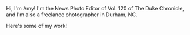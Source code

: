 
Hi, I'm Amy! I'm the News Photo Editor of Vol. 120 of The Duke Chronicle, and I'm also a freelance photographer in Durham, NC. 

Here's some of my work!

<!DOCTYPE html>
<html>
  <head>
    <title>Embed Instagram Feed</title>
    <script
      type="module"
      src="https://unpkg.com/@nocodeapi/embed-instagram-feed@latest/embed-instagram-feed.js?module"
    ></script>
  </head>
  <body>
    <embed-instagram-feed
      url="Your Instagram API from NoCodeAPI"
    ></embed-instagram-feed>
  </body>
</html>
